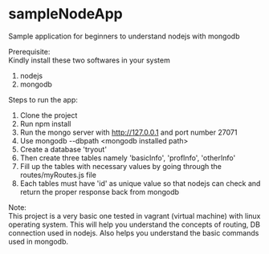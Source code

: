 # sampleNodeApp
Sample application for beginners to understand nodejs with mongodb

Prerequisite:  
Kindly install these two softwares in your system  
1. nodejs  
2. mongodb  

Steps to run the app:  
1. Clone the project  
2. Run npm install  
3. Run the mongo server with http://127.0.0.1 and port number 27071      
4. Use mongodb --dbpath \<mongodb installed path><br >     
5. Create a database 'tryout'   
6. Then create three tables namely 'basicInfo', 'profInfo', 'otherInfo'    
7. Fill up the tables with necessary values by going through the routes/myRoutes.js file  
8. Each tables must have 'id' as unique value so that nodejs can check and return the proper response back from mongodb  
  
Note:  
This project is a very basic one tested in vagrant (virtual machine) with linux operating system. This will help you understand the concepts of routing, DB connection used in nodejs. Also helps you understand the basic commands used in mongodb.
